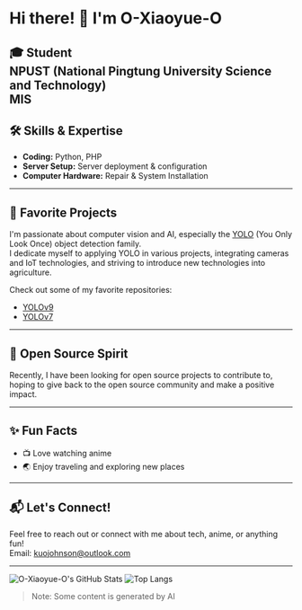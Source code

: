 # Hi there! 👋 I'm O-Xiaoyue-O

🎓 **Student**  
NPUST (National Pingtung University Science and Technology)  
MIS
---

## 🛠️ Skills & Expertise

- **Coding:** Python, PHP
- **Server Setup:** Server deployment & configuration
- **Computer Hardware:** Repair & System Installation

---

## 🚀 Favorite Projects

I'm passionate about computer vision and AI, especially the [YOLO](https://github.com/AlexeyAB/darknet) (You Only Look Once) object detection family.  
I dedicate myself to applying YOLO in various projects, integrating cameras and IoT technologies, and striving to introduce new technologies into agriculture.

Check out some of my favorite repositories:

- [YOLOv9](https://github.com/WongKinYiu/yolov9)
- [YOLOv7](https://github.com/WongKinYiu/yolov7)

---

## 🌱 Open Source Spirit

Recently, I have been looking for open source projects to contribute to, hoping to give back to the open source community and make a positive impact.

---

## ✨ Fun Facts

- 📺 Love watching anime
- 🌏 Enjoy traveling and exploring new places

---

## 📬 Let's Connect!

Feel free to reach out or connect with me about tech, anime, or anything fun!  
Email: kuojohnson@outlook.com

---

![O-Xiaoyue-O's GitHub Stats](https://github-readme-stats.vercel.app/api?username=O-Xiaoyue-O&show_icons=true&theme=tokyonight) 
![Top Langs](https://github-readme-stats.vercel.app/api/top-langs/?username=O-Xiaoyue-O&layout=compact&theme=tokyonight)

> Note: Some content is generated by AI
